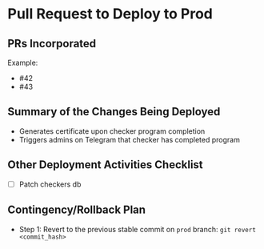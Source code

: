 # Pull Request to Deploy to Prod

## PRs Incorporated

<!-- List the PRs that are included in this deployment. You can either mention their numbers or titles. -->

Example:

- #42
- #43

## Summary of the Changes Being Deployed

<!-- Provide a brief summary of the changes, focusing on what is being deployed. Highlight any key features or fixes. -->

- Generates certificate upon checker program completion
- Triggers admins on Telegram that checker has completed program

## Other Deployment Activities Checklist

<!-- Include any necessary activities that need to be performed before or after the deployment. This might involve database migrations, feature flags, or manual steps. -->

- [ ] Patch checkers db

## Contingency/Rollback Plan

<!-- Outline steps to rollback in case of failure. -->

- Step 1: Revert to the previous stable commit on `prod` branch: `git revert <commit_hash>`
